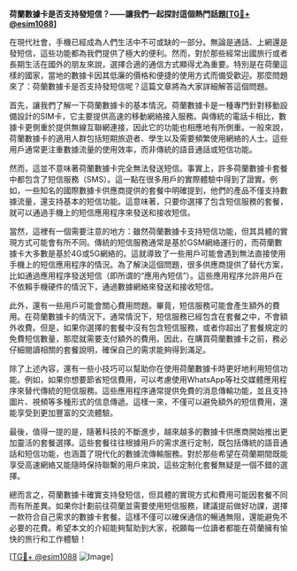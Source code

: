 **荷蘭數據卡是否支持發短信？——讓我們一起探討這個熱門話題[[TG💪+ @esim1088](https://t.me/s/esim1088)]**

在現代社會，手機已經成為人們生活中不可或缺的一部分。無論是通話、上網還是發短信，這些功能都為我們提供了極大的便利。然而，對於那些經常出國旅行或者長期生活在國外的朋友來說，選擇合適的通信方式顯得尤為重要。特別是在荷蘭這樣的國家，當地的數據卡因其低廉的價格和便捷的使用方式而備受歡迎。那麼問題來了：荷蘭數據卡是否支持發短信呢？這篇文章將為大家詳細解答這個問題。

首先，讓我們了解一下荷蘭數據卡的基本情況。荷蘭數據卡是一種專門針對移動設備設計的SIM卡，它主要提供高速的移動網絡接入服務。與傳統的電話卡相比，數據卡更側重於提供無線互聯網連接，因此它的功能也相應地有所側重。一般來說，荷蘭數據卡的適用人群包括短期旅遊者、學生以及需要頻繁使用網絡的人士。這些用戶通常更注重數據流量的使用效率，而非傳統的語音通話或短信功能。

然而，這並不意味著荷蘭數據卡完全無法發送短信。事實上，許多荷蘭數據卡套餐中都包含了短信服務（SMS）。這一點在很多用戶的實際體驗中得到了證實。例如，一些知名的國際數據卡供應商提供的套餐中明確提到，他們的產品不僅支持數據流量，還支持基本的短信功能。這意味著，只要你選擇了包含短信服務的套餐，就可以通過手機上的短信應用程序來發送和接收短信。

當然，這裡有一個需要注意的地方：雖然荷蘭數據卡支持短信功能，但其具體的實現方式可能會有所不同。傳統的短信服務通常是基於GSM網絡運行的，而荷蘭數據卡大多數是基於4G或5G網絡的。這就導致了一些用戶可能會遇到無法直接使用手機上的短信應用程序的情況。為了解決這個問題，很多供應商提供了替代方案，比如通過應用程序發送短信（即所谓的“應用內短信”）。這些應用程序允許用戶在不依賴手機硬件的情況下，通過數據網絡來發送和接收短信。

此外，還有一些用戶可能會關心費用問題。畢竟，短信服務可能會產生額外的費用。在荷蘭數據卡的情況下，通常情況下，短信服務已經包含在套餐之中，不會額外收費。但是，如果你選擇的套餐中沒有包含短信服務，或者你超出了套餐規定的免費短信數量，那麼就需要支付額外的費用。因此，在購買荷蘭數據卡之前，務必仔細閱讀相關的套餐說明，確保自己的需求能夠得到滿足。

除了上述內容，還有一些小技巧可以幫助你在使用荷蘭數據卡時更好地利用短信功能。例如，如果你想要節省短信費用，可以考慮使用WhatsApp等社交媒體應用程序來替代傳統的短信服務。這些應用程序通常提供免費的消息傳輸功能，並且支持圖片、視頻等多種形式的信息傳遞。這樣一來，不僅可以避免額外的短信費用，還能享受到更加豐富的交流體驗。

最後，值得一提的是，隨著科技的不斷進步，越來越多的數據卡供應商開始推出更加靈活的套餐選擇。這些套餐往往根據用戶的需求進行定制，既包括傳統的語音通話和短信功能，也涵蓋了現代化的數據流傳輸服務。對於那些希望在荷蘭期間既能享受高速網絡又能隨時保持聯繫的用戶來說，這些定制化套餐無疑是一個不錯的選擇。

總而言之，荷蘭數據卡確實支持發短信，但具體的實現方式和費用可能因套餐不同而有所差異。如果你計劃前往荷蘭並需要使用短信服務，建議提前做好功課，選擇一款符合自己需求的數據卡套餐。這樣不僅可以確保通信的暢通無阻，還能避免不必要的花費。希望本文的介紹能夠幫助到大家，祝願每一位讀者都能在荷蘭擁有愉快的旅行和工作體驗！

[[TG💪+ @esim1088](https://t.me/s/esim1088) ![Image](https://i.postimg.cc/4NQfJmqS/Snipaste-2025-05-13-00-14-12.png)]